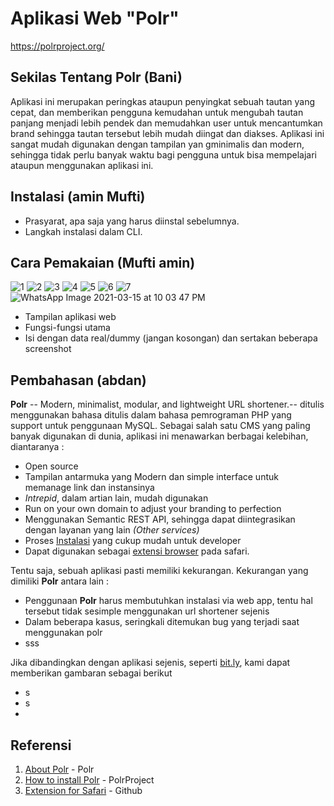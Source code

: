 # Aplikasi Web "Polr"
https://polrproject.org/


## Sekilas Tentang Polr (Bani)

Aplikasi ini merupakan peringkas ataupun penyingkat sebuah tautan yang cepat, dan memberikan pengguna kemudahan untuk mengubah tautan panjang menjadi lebih pendek dan memudahkan user untuk mencantumkan brand sehingga tautan tersebut lebih mudah diingat dan diakses. Aplikasi ini sangat mudah digunakan dengan tampilan yan gminimalis dan modern, sehingga tidak perlu banyak waktu bagi pengguna untuk bisa mempelajari ataupun menggunakan aplikasi ini.


## Instalasi (amin Mufti)

- Prasyarat, apa saja yang harus diinstal sebelumnya.
- Langkah instalasi dalam CLI.



## Cara Pemakaian (Mufti amin)
![1](https://user-images.githubusercontent.com/48195354/111268258-9f721100-865f-11eb-9e79-d09a03f3d33f.jpeg)
![2](https://user-images.githubusercontent.com/48195354/111268282-a731b580-865f-11eb-8857-8f8fbe4e5d45.jpeg)
![3](https://user-images.githubusercontent.com/48195354/111268287-a9940f80-865f-11eb-995b-12be3d671281.jpeg)
![4](https://user-images.githubusercontent.com/48195354/111268291-aac53c80-865f-11eb-9de9-e47b1b341045.jpeg)
![5](https://user-images.githubusercontent.com/48195354/111268295-abf66980-865f-11eb-9def-179c25e34216.jpeg)
![6](https://user-images.githubusercontent.com/48195354/111268298-ac8f0000-865f-11eb-9f0c-28a897391d99.jpeg)
![7](https://user-images.githubusercontent.com/48195354/111268299-adc02d00-865f-11eb-831c-001a714a5d38.jpeg)
![WhatsApp Image 2021-03-15 at 10 03 47 PM](https://user-images.githubusercontent.com/48195354/111268300-adc02d00-865f-11eb-9c44-c1a51b677893.jpeg)

- Tampilan aplikasi web
- Fungsi-fungsi utama
- Isi dengan data real/dummy (jangan kosongan) dan sertakan beberapa screenshot


## Pembahasan (abdan)

**Polr** --  Modern, minimalist, modular, and lightweight URL shortener.-- ditulis menggunakan bahasa ditulis dalam bahasa pemrograman PHP yang support untuk penggunaan MySQL. Sebagai salah satu CMS yang paling banyak digunakan di dunia, aplikasi ini menawarkan berbagai kelebihan, diantaranya :
- Open source
- Tampilan antarmuka yang Modern dan simple interface untuk memanage link dan instansinya
- _Intrepid_, dalam artian lain, mudah digunakan
- Run on your own domain to adjust your branding to perfection
- Menggunakan Semantic REST API, sehingga dapat diintegrasikan dengan layanan yang lain _(Other services)_
- Proses [Instalasi](https://docs.polrproject.org/en/latest/user-guide/installation/) yang cukup mudah untuk developer
- Dapat digunakan sebagai [extensi browser](https://github.com/cleverdevil/Polr.safariextension) pada safari.
 
Tentu saja, sebuah aplikasi pasti memiliki kekurangan. Kekurangan yang dimiliki **Polr** antara lain :
- Penggunaan **Polr** harus membutuhkan instalasi via web app, tentu hal tersebut tidak sesimple menggunakan url shortener sejenis 
- Dalam beberapa kasus, seringkali ditemukan bug yang terjadi saat menggunakan polr
- sss

Jika dibandingkan dengan aplikasi sejenis, seperti [bit.ly](bitly.com), kami dapat memberikan gambaran sebagai berikut
- s
- s
- 
    
    
## Referensi

1. [About Polr](https://polrproject.org) - Polr
2. [How to install Polr](https://docs.polrproject.org/en/latest/user-guide/installation/) - PolrProject
3. [Extension for Safari](https://github.com/cleverdevil/Polr.safariextension) - Github
